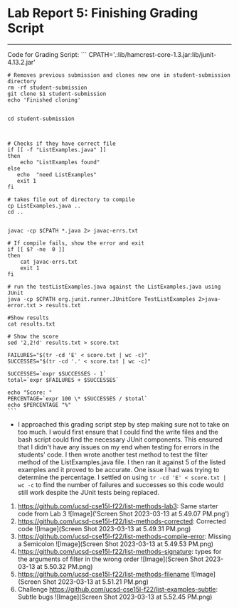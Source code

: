 # Lab Report 5: Finishing Grading Script
---
Code for Grading Script:
    ```
    CPATH='.:lib/hamcrest-core-1.3.jar:lib/junit-4.13.2.jar'



    # Removes previous submission and clones new one in student-submission directory
    rm -rf student-submission
    git clone $1 student-submission
    echo 'Finished cloning'


    cd student-submission



    # Checks if they have correct file
    if [[ -f "ListExamples.java" ]]
    then
        echo "ListExamples found"
    else
       echo  "need ListExamples"
       exit 1
    fi

    # takes file out of directory to compile
    cp ListExamples.java ..
    cd ..


    javac -cp $CPATH *.java 2> javac-errs.txt

    # If compile fails, show the error and exit
    if [[ $? -ne  0 ]]
    then
        cat javac-errs.txt
        exit 1
    fi

    # run the testListExamples.java against the ListExamples.java using JUnit
    java -cp $CPATH org.junit.runner.JUnitCore TestListExamples 2>java-error.txt > results.txt

    #Show results
    cat results.txt

    # Show the score
    sed '2,2!d' results.txt > score.txt

    FAILURES="$(tr -cd 'E' < score.txt | wc -c)"
    SUCCESSES="$(tr -cd '.' < score.txt | wc -c)"

    SUCCESSES=`expr $SUCCESSES - 1`
    total=`expr $FAILURES + $SUCCESSES`

    echo "Score: "
    PERCENTAGE=`expr 100 \* $SUCCESSES / $total`
    echo $PERCENTAGE "%"
    ```
- I approached this grading script step by step making sure not to take on too much. I would first ensure that I could find the write files and the bash script could find the necessary JUnit components. This ensured that I didn't have any issues on my end when testing for errors in the students' code. I then wrote another test method to test the filter method of the ListExamples.java file. I then ran it against 5 of the listed examples and it proved to be accurate. One issue I had was trying to determine the percentage. I settled on using `tr -cd 'E' < score.txt | wc -c` to find the number of failures and successes so this code would still work despite the JUnit tests being replaced.


1. https://github.com/ucsd-cse15l-f22/list-methods-lab3: Same starter code from Lab 3
    ![Image]('Screen Shot 2023-03-13 at 5.49.07 PM.png')
2. https://github.com/ucsd-cse15l-f22/list-methods-corrected: Corrected code
    ![Image](Screen Shot 2023-03-13 at 5.49.31 PM.png)
3. https://github.com/ucsd-cse15l-f22/list-methods-compile-error: Missing a Semicolon
    ![Image](Screen Shot 2023-03-13 at 5.49.53 PM.png)
4. https://github.com/ucsd-cse15l-f22/list-methods-signature: types for the arguments of filter in the wrong order
    ![Image](Screen Shot 2023-03-13 at 5.50.32 PM.png)
5. https://github.com/ucsd-cse15l-f22/list-methods-filename
    ![Image](Screen Shot 2023-03-13 at 5.51.21 PM.png)
7. Challenge https://github.com/ucsd-cse15l-f22/list-examples-subtle: Subtle bugs
    ![Image](Screen Shot 2023-03-13 at 5.52.45 PM.png)
